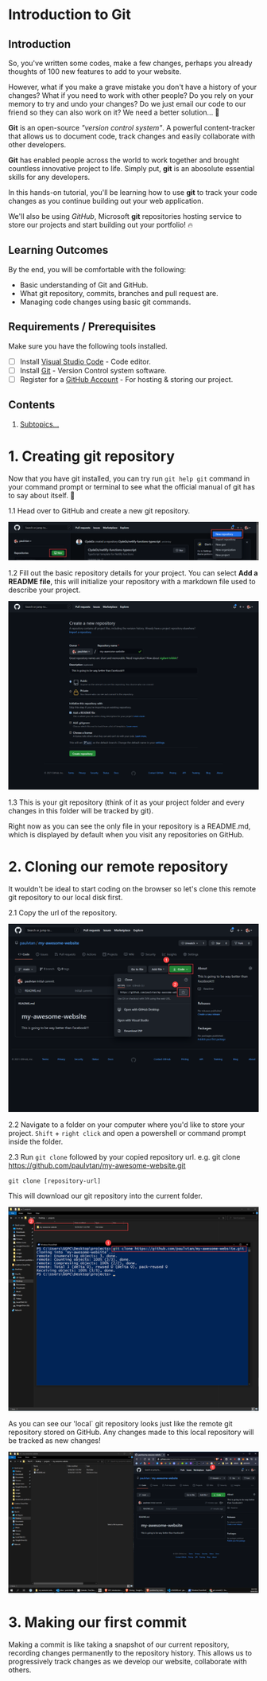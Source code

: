 # Introduction to Git

## Introduction

So, you've written some codes, make a few changes, perhaps you already thoughts of 100 new features to add to your website. 

However, what if you make a grave mistake you don't have a history of your changes? What if you need to work with other people? Do you rely on your memory to try and undo your changes? Do we just email our code to our friend so they can also work on it? We need a better solution... 🤨

**Git** is an open-source _"version control system"_. A powerful content-tracker that allows us to document code, track changes and easily collaborate with other developers. 

**Git** has enabled people across the world to work together and brought countless innovative project to life. Simply put, **git** is an abosolute essential skills for any developers.

In this hands-on tutorial, you'll be learning how to use **git** to track your code changes as you continue building out your web application. 

We'll also be using _GitHub_, Microsoft **git** repositories hosting service to store our projects and start building out your portfolio! 🔥

## Learning Outcomes
By the end, you will be comfortable with the following:
- Basic understanding of Git and GitHub.
- What git repository, commits, branches and pull request are.
- Managing code changes using basic git commands.

## Requirements / Prerequisites
Make sure you have the following tools installed.
- [ ] Install [Visual Studio Code](https://code.visualstudio.com/) - Code editor.
- [ ] Install [Git](https://git-scm.com/) - Version Control system software.
- [ ] Register for a [GitHub Account](https://github.com/) - For hosting & storing our project.

## Contents
1. [Subtopics...](#exampleLink)

# 1. Creating git repository

Now that you have git installed, you can try run `git help git` command in your command prompt or terminal to see what the official manual of git has to say about itself. 🙂

1.1 Head over to GitHub and create a new git repository.

![Create new repository](images/1.png)

1.2 Fill out the basic repository details for your project. You can select **Add a README file**, this will initialize your repository with a markdown file used to describe your project.

![Create new repository](images/2.png)

1.3 This is your git repository (think of it as your project folder and every changes in this folder will be tracked by git). 

Right now as you can see the only file in your repository is a README.md, which is displayed by default when you visit any repositories on GitHub.

# 2. Cloning our remote repository

It wouldn't be ideal to start coding on the browser so let's clone this remote git repository to our local disk first.


2.1 Copy the url of the repository.

![Create new repository](images/3.png)

2.2 Navigate to a folder on your computer where you'd like to store your project. `Shift` + `right click` and open a powershell or command prompt inside the folder. 

2.3 Run `git clone` followed by your copied repository url. e.g. git clone https://github.com/paulvtan/my-awesome-website.git 

```
git clone [repository-url] 
```

This will download our git repository into the current folder.

![Create new repository](images/4.png)

As you can see our 'local` git repository looks just like the remote git repository stored on GitHub. Any changes made to this local repository will be tracked as new changes!

![Create new repository](images/5.png)

# 3. Making our first commit

Making a commit is like taking a snapshot of our current repository, recording changes permanently to the repository history. This allows us to progressively track changes as we develop our website, collaborate with others. 


